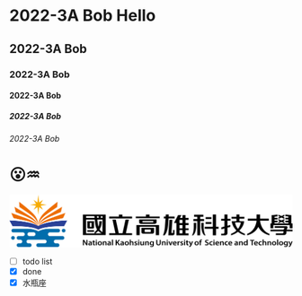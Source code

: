# 2022-3A Bob Hello
## 2022-3A Bob 
### 2022-3A Bob 
#### 2022-3A Bob 
##### 2022-3A Bob 
###### 2022-3A Bob 

# 😮♒

![nkust](nkust.png "nkust")

- [ ] todo list
- [x] done
- [x] 水瓶座
